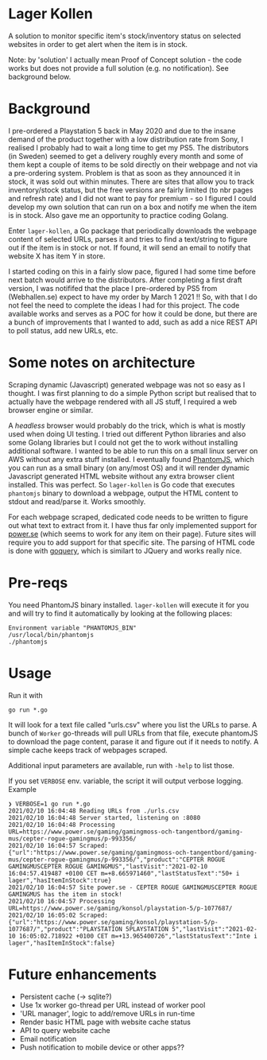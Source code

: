 # Lager Kollen

A solution to monitor specific item's stock/inventory status on selected websites in order to get alert when the item is in stock.

Note: by 'solution' I actually mean Proof of Concept solution - the code works but does not provide a full solution (e.g. no notification). See background below.

# Background

I pre-ordered a Playstation 5 back in May 2020 and due to the insane demand of the product together with a low distribution rate from Sony, I realised I probably had to wait a long time to get my PS5. The distributors (in Sweden) seemed to get a delivery roughly every month and some of them kept a couple of items to be sold directly on their webpage and not via a pre-ordering system. Problem is that as soon as they announced it in stock, it was sold out within minutes. There are sites that allow you to track inventory/stock status, but the free versions are fairly limited (to nbr pages and refresh rate) and I did not want to pay for premium - so I figured I could develop my own solution that can run on a box and notify me when the item is in stock.
Also gave me an opportunity to practice coding Golang.

Enter `lager-kollen`, a Go package that periodically downloads the webpage content of selected URLs, parses it and tries to find a text/string to figure out if the item is in stock or not. If found, it will send an email to notify that website X has item Y in store.

I started coding on this in a fairly slow pace, figured I had some time before next batch would arrive to the distributors. After completing a first draft version, I was notififed that the place I pre-ordered by PS5 from (Webhallen.se) expect to have my order by March 1 2021 !! 
So, with that I do not feel the need to complete the ideas I had for this project. The code available works and serves as a POC for how it could be done, but there are a bunch of improvements that I wanted to add, such as add a nice REST API to poll status, add new URLs, etc.

# Some notes on architecture

Scraping dynamic (Javascript) generated webpage was not so easy as I thought. I was first planning to do a simple Python script but realised that to actually have the webpage rendered with all JS stuff, I required a web browser engine or similar. 

A *headless* browser would probably do the trick, which is what is mostly used when doing UI testing. I tried out different Python libraries and also some Golang libraries but I could not get the to work without installing additional software. I wanted to be able to run this on a small linux server on AWS without any extra stuff installed. I eventually found [PhantomJS](https://phantomjs.org/), which you can run as a small binary (on any/most OS) and it will render dynamic Javascript generated HTML website without any extra browser client installed. This was perfect. So `lager-kollen` is Go code that executes `phantomjs` binary to download a webpage, output the HTML content to stdout and read/parse it. Works smoothly.

For each webpage scraped, dedicated code needs to be written to figure out what text to extract from it. I have thus far only implemented support for [power.se](https://www.power.se/) (which seems to work for any item on their page). Future sites will require you to add support for that specific site. The parsing of HTML code is done with [goquery](https://github.com/PuerkitoBio/goquery), which is similart to JQuery and works really nice.

# Pre-reqs

You need PhantomJS binary installed. `lager-kollen` will execute it for you and will try to find it automatically by looking at the following places:

    Environment variable "PHANTOMJS_BIN"
    /usr/local/bin/phantomjs
    ./phantomjs


# Usage

Run it with

    go run *.go 

It will look for a text file called "urls.csv" where you list the URLs to parse. A bunch of `Worker` go-threads will pull URLs from that file, execute phantomJS to download the page content, parase it and figure out if it needs to notify.
A simple cache keeps track of webpages scraped.

Additional input parameters are available, run with `-help` to list those.

If you set `VERBOSE` env. variable, the script it will output verbose logging. Example

    ❯ VERBOSE=1 go run *.go
    2021/02/10 16:04:48 Reading URLs from ./urls.csv
    2021/02/10 16:04:48 Server started, listening on :8080
    2021/02/10 16:04:48 Processing URL=https://www.power.se/gaming/gamingmoss-och-tangentbord/gaming-mus/cepter-rogue-gamingmus/p-993356/
    2021/02/10 16:04:57 Scraped: {"url":"https://www.power.se/gaming/gamingmoss-och-tangentbord/gaming-mus/cepter-rogue-gamingmus/p-993356/","product":"CEPTER ROGUE GAMINGMUSCEPTER ROGUE GAMINGMUS","lastVisit":"2021-02-10 16:04:57.419487 +0100 CET m=+8.665971460","lastStatusText":"50+ i lager","hasItemInStock":true}
    2021/02/10 16:04:57 Site power.se - CEPTER ROGUE GAMINGMUSCEPTER ROGUE GAMINGMUS has the item in stock!
    2021/02/10 16:04:57 Processing URL=https://www.power.se/gaming/konsol/playstation-5/p-1077687/
    2021/02/10 16:05:02 Scraped: {"url":"https://www.power.se/gaming/konsol/playstation-5/p-1077687/","product":"PLAYSTATION 5PLAYSTATION 5","lastVisit":"2021-02-10 16:05:02.718922 +0100 CET m=+13.965400726","lastStatusText":"Inte i lager","hasItemInStock":false}

# Future enhancements

 - Persistent cache (-> sqlite?)
 - Use 1x worker go-thread per URL instead of worker pool
 - 'URL manager', logic to add/remove URLs in run-time
 - Render basic HTML page with website cache status
 - API to query website cache
 - Email notification
 - Push notification to mobile device or other apps??
